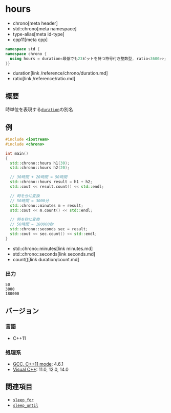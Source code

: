 # hours
* chrono[meta header]
* std::chrono[meta namespace]
* type-alias[meta id-type]
* cpp11[meta cpp]

```cpp
namespace std {
namespace chrono {
  using hours = duration<最低でも23ビットを持つ符号付き整数型, ratio<3600>>;
}}
```
* duration[link /reference/chrono/duration.md]
* ratio[link /reference/ratio.md]

## 概要
時単位を表現する[`duration`](duration.md)の別名


## 例
```cpp example
#include <iostream>
#include <chrono>

int main()
{
  std::chrono::hours h1(30);
  std::chrono::hours h2(20);

  // 30時間 + 20時間 = 50時間
  std::chrono::hours result = h1 + h2;
  std::cout << result.count() << std::endl;

  // 時を分に変換
  // 50時間 = 3000分
  std::chrono::minutes m = result;
  std::cout << m.count() << std::endl;

  // 時を秒に変換
  // 50時間 = 180000秒
  std::chrono::seconds sec = result;
  std::cout << sec.count() << std::endl;
}
```
* std::chrono::minutes[link minutes.md]
* std::chrono::seconds[link seconds.md]
* count()[link duration/count.md]

### 出力
```
50
3000
180000
```

## バージョン
### 言語
- C++11

### 処理系
- [GCC, C++11 mode](/implementation.md#gcc): 4.6.1
- [Visual C++](/implementation.md#visual_cpp): 11.0, 12.0, 14.0


## 関連項目
- [`sleep_for`](/reference/thread/this_thread/sleep_for.md)
- [`sleep_until`](/reference/thread/this_thread/sleep_until.md)

